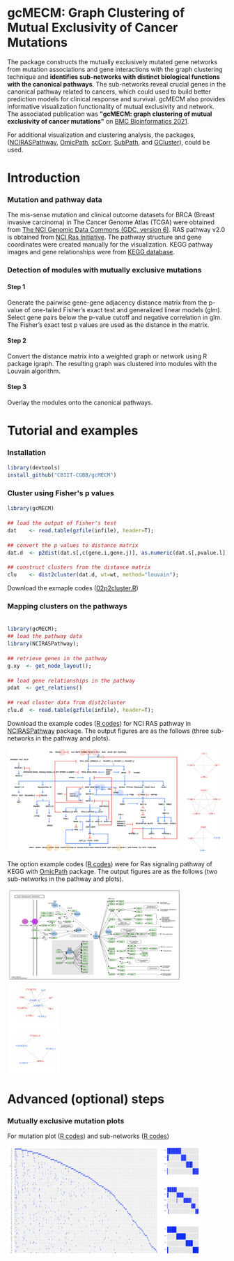 # gcMECM: Graph Clustering of Mutual Exclusivity of Cancer Mutations 

The package constructs the mutually exclusively mutated gene networks from mutation associations and gene interactions with the graph clustering technique 
and **identifies sub-networks with distinct biological functions with the canonical pathways**. The sub-networks reveal 
crucial genes in the canonical pathway related to cancers, which could used to build better prediction models for clinical response and survival. 
gcMECM also provides informative visualization functionality of mutual exclusivity and network. The associated publication was **"gcMECM: graph clustering of mutual exclusivity of cancer mutations"** on [BMC Bioinformatics 2021](https://bmcbioinformatics.biomedcentral.com/articles/10.1186/s12859-021-04505-w).


For additional visualization and clustering analysis, the packages, ([NCIRASPathway](https://github.com/CBIIT-CGR/NCIRASPathway), [OmicPath](https://github.com/CBIIT-CGR/OmicPath), [scCorr](https://github.com/CBIIT-CGR/scCorr), [SubPath](https://github.com/CBIIT-CGR/SubPath), and [GCluster](https://github.com/CBIIT-CGR/GCluster)), could be used. 

# Introduction

### Mutation and pathway data
The mis-sense mutation and clinical outcome datasets for BRCA (Breast invasive carcinoma) in The Cancer Genome Atlas (TCGA) were obtained from [The NCI Genomic Data Commons (GDC, version 6)](https://portal.gdc.cancer.gov). RAS pathway v2.0 is obtained from [NCI Ras Initiative](https://www.cancer.gov/research/key-initiatives/ras/ras-central/blog/2015/ras-pathway-v2). The pathway structure and gene coordinates were created manually for the visualization. KEGG pathway images and gene relationships were from [KEGG database](https://www.genome.jp/kegg/pathway.html).

### Detection of modules with mutually exclusive mutations 
#### Step 1
Generate the pairwise gene-gene adjacency distance matrix from the p-value of one-tailed Fisher’s exact test and generalized linear models (glm). Select gene pairs below the p-value cutoff and negative correlation in glm. The Fisher’s exact test p values are used as the distance in the matrix.
#### Step 2
Convert the distance matrix into a weighted graph or network using R package igraph. The resulting graph was clustered into modules with the Louvain algorithm. 
#### Step 3
Overlay the modules onto the canonical pathways.

# Tutorial and examples
### Installation
``` r
library(devtools)
install_github("CBIIT-CGBB/gcMECM")
``` 
  
### Cluster using Fisher's p values
```r
library(gcMECM)

## load the output of Fisher's test
dat    <- read.table(gzfile(infile), header=T);

## convert the p values to distance matrix
dat.d  <- p2dist(dat.s[,c(gene.i,gene.j)], as.numeric(dat.s[,pvalue.l]));

## construct clusters from the distance matrix 
clu    <- dist2cluster(dat.d, wt=wt, method="louvain");
```
Download the exmaple codes ([02p2cluster.R](examples/02p2cluster.R))
### Mapping clusters on the pathways
```r

library(gcMECM);
## load the pathway data
library(NCIRASPathway);

## retrieve genes in the pathway
g.xy  <- get_node_layout();

## load gene relationships in the pathway
pdat  <- get_relations()

## read cluster data from dist2cluster
clu.d  <- read.table(gzfile(infile), header=T);
```
Download the example codes ([R codes](examples/03cluster_map.R)) for NCI RAS pathway in [NCIRASPathway](https://github.com/CBIIT-CGR/NCIRASPathway) package. The output figures are as the follows (three sub-networks in the pathway and plots).

<img src="examples/03_1cluster_map.png" width="400" height="240">  <img src="examples/03_2cluster_map.png" width="90" height="240">
  
The option example codes ([R codes](examples/05kegg_pathway.R)) were for Ras signaling pathway of KEGG with [OmicPath](https://github.com/CBIIT-CGR/OmicPath) package. The output figures are as the follows (two sub-networks in the pathway and plots).

<img src="examples/05kegg_map.png" width="400" height="210">  <img src="examples/05kegg_network.png" width="120" height="210">

# Advanced (optional) steps
### Mutually exclusive mutation plots
For mutation plot ([R codes](examples/04_1plot_ME.R)) and sub-networks ([R codes](examples/04_2plot_ME.R))

<img src="examples/04_1plot_ME.png" width="350" height="250">  <img src="examples/04_2plot_ME.png" width="90" height="250">


